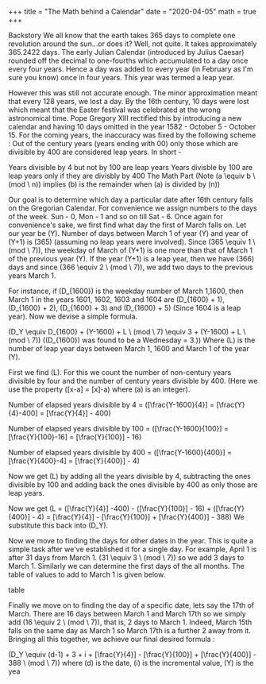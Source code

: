 +++ 
title = "The Math behind a Calendar" 
date = "2020-04-05" 
math = true
+++

Backstory
We all know that the earth takes 365 days to complete one revolution around the sun...or does it? Well, not quite. It takes approximately 365.2422 days. The early Julian Calendar (introduced by Julius Caesar) rounded off the decimal to one-fourths which accumulated to a day once every four years. Hence a day was added to every year (in February as I'm sure you know) once in four years. This year was termed a leap year.

However this was still not accurate enough. The minor approximation meant that every 128 years, we lost a day. By the 16th century, 10 days were lost which meant that the Easter festival was celebrated at the wrong astronomical time. Pope Gregory XIII rectified this by introducing a new calendar and having 10 days omitted in the year 1582 - October 5 - October 15. For the coming years, the inaccuracy was fixed by the following scheme : Out of the century years (years ending with 00) only those which are divisible by 400 are considered leap years. In short -

Years divisible by 4 but not by 100 are leap years
Years divisble by 100 are leap years only if they are divisbly by 400
The Math Part
(Note \(a \equiv b \ (mod \ n)\) implies \(b\) is the remainder when \(a\) is divided by \(n\))

Our goal is to determine which day a particular date after 16th century falls on the Gregorian Calendar. For convenience we assign numbers to the days of the week. Sun - 0, Mon - 1 and so on till Sat - 6.
Once again for convenience's sake, we first find what day the first of March falls on. Let our year be \(Y\). Number of days between March 1 of year \(Y\) and year of \(Y+1\) is \(365\) (assuming no leap years were involved). Since \(365 \equiv 1 \ (mod \ 7)\), the weekday of March of \(Y+1\) is one more than that of March 1 of the previous year \(Y\). If the year \(Y+1\) is a leap year, then we have \(366\) days and since \(366 \equiv 2 \ (mod \ 7)\), we add two days to the previous years March 1.

For instance, if \(D_{1600}\) is the weekday number of March 1,1600, then March 1 in the years 1601, 1602, 1603 and 1604 are \(D_{1600} + 1\), \(D_{1600} + 2\), \(D_{1600} + 3\) and \(D_{1600} + 5\) (Since 1604 is a leap year). Now we devise a simple formula.

\(D_Y \equiv D_{1600} + (Y-1600) + L \ (mod \ 7) \equiv 3 + (Y-1600) + L \ (mod \ 7)\) (\(D_{1600}\) was found to be a Wednesday = 3.))
Where \(L\) is the number of leap year days between March 1, 1600 and March 1 of the year \(Y\).

First we find \(L\). For this we count the number of non-century years divisible by four and the number of century years divisible by 400. (Here we use the property \([x-a] = [x]-a\) where \(a\) is an integer).

Number of elapsed years divisible by 4 = \([\frac{Y-1600}{4}] = [\frac{Y}{4}-400] = [\frac{Y}{4}] - 400\)

Number of elapsed years divisible by 100 = \([\frac{Y-1600}{100}] = [\frac{Y}{100}-16] = [\frac{Y}{100}] - 16\)

Number of elapsed years divisible by 400 = \([\frac{Y-1600}{400}] = [\frac{Y}{400}-4] = [\frac{Y}{400}] - 4\)

Now we get \(L\) by adding all the years divisible by 4, subtracting the ones divisible by 100 and adding back the ones divisible by 400 as only those are leap years.

Now we get \(L = ([\frac{Y}{4}] -400) - ([\frac{Y}{100}] - 16) + ([\frac{Y}{400}] - 4) = [\frac{Y}{4}] - [\frac{Y}{100}] + [\frac{Y}{400}] - 388\)
We substitute this back into \(D_Y\).

Now we move to finding the days for other dates in the year. This is quite a simple task after we've established it for a single day. For example, April 1 is after 31 days from March 1. \(31 \equiv 3 \ (mod \ 7)\) so we add 3 days to March 1. Similarly we can determine the first days of the all months. The table of values to add to March 1 is given below.

table

Finally we move on to finding the day of a specific date, lets say the 17th of March. There are 16 days between March 1 and March 17th so we simply add \(16 \equiv 2 \ (mod \ 7)\), that is, 2 days to March 1. Indeed, March 15th falls on the same day as March 1 so March 17th is a further 2 away from it. Bringing all this together, we achieve our final desired formula :

\(D_Y \equiv (d-1) + 3 + i + [\frac{Y}{4}] - [\frac{Y}{100}] + [\frac{Y}{400}] - 388 \ (mod \ 7)\)
where \(d\) is the date, \(i\) is the incremental value, \(Y\) is the yea